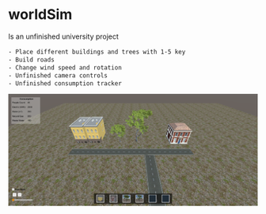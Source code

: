 # worldSim
Is an unfinished university project

	- Place different buildings and trees with 1-5 key
	- Build roads
	- Change wind speed and rotation
	- Unfinished camera controls
	- Unfinished consumption tracker

![](https://github.com/NoQxyGen/worldSim/blob/master/Assets/ss1.png)
